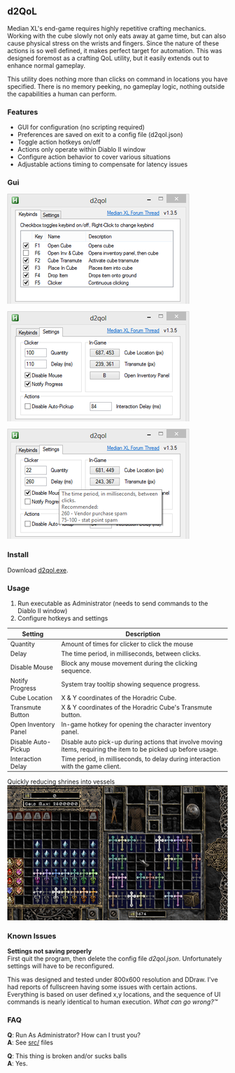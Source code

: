 ## d2QoL
Median XL's end-game requires highly repetitive crafting mechanics. Working with the cube slowly not only eats away at game time, but can also cause physical stress on the wrists and fingers. Since the nature of these actions is so well defined, it makes perfect target for automation. This was designed foremost as a crafting QoL utility, but it easily extends out to enhance normal gameplay.

This utility does nothing more than clicks on command in locations you have specified. There is no memory peeking, no gameplay logic, nothing outside the capabilities a human can perform.

### Features
* GUI for configuration (no scripting required)
* Preferences are saved on exit to a config file (d2qol.json)
* Toggle action hotkeys on/off
* Actions only operate within Diablo II window
* Configure action behavior to cover various situations
* Adjustable actions timing to compensate for latency issues

### Gui
!["Keybinds UI screenshot"](media/d2qol_keybinds.png)

!["Settings UI screenshot"](media/d2qol_settings.png)

!["Settings UI screenshot"](media/d2qol_settingstooltip.png)

### Install
Download [d2qol.exe](build/d2qol.exe).

### Usage
1. Run executable as Administrator (needs to send commands to the Diablo II window)
2. Configure hotkeys and settings

Setting | Description
--- | ---
Quantity | Amount of times for clicker to click the mouse
Delay | The time period, in milliseconds, between clicks.
Disable Mouse | Block any mouse movement during the clicking sequence.
Notify Progress | System tray tooltip showing sequence progress.
Cube Location | X & Y coordinates of the Horadric Cube.
Transmute Button | X & Y coordinates of the Horadric Cube's Transmute button.
Open Inventory Panel | In-game hotkey for opening the character inventory panel.
Disable Auto-Pickup | Disable auto pick-up during actions that involve moving items, requiring the item to be picked up before usage.
Interaction Delay | Time period, in milliseconds, to delay during interaction with the game client.

Quickly reducing shrines into vessels
![Reducing shrines into vessel](media/d2qol_shrines.gif)

### Known Issues
**Settings not saving properly**  
First quit the program, then delete the config file *d2qol.json*. Unfortunately settings will have to be reconfigured.

This was designed and tested under 800x600 resolution and DDraw. I've had reports of fullscreen having some issues with certain actions. Everything is based on user defined x,y locations, and the sequence of UI commands is nearly identical to human execution. *What can go wrong?™*

### FAQ
**Q**: Run As Administrator? How can I trust you?  
**A**: See [src/](src/) files

**Q**: This thing is broken and/or sucks balls  
**A**: Yes.